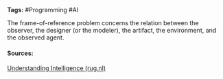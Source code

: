**Tags:**  #Programming #AI

The frame-of-reference problem concerns the
relation between the observer, the designer (or the modeler), the artifact, the environment, and the observed agent.
#### Sources:
[Understanding Intelligence (rug.nl)](https://web-s-ebscohost-com.proxy-ub.rug.nl/ehost/ebookviewer/ebook/bmxlYmtfXzEyNTQ5X19BTg2?sid=6f42bd39-33d6-4256-abac-3e1fc3598147@redis&vid=0&format=EB&rid=1)